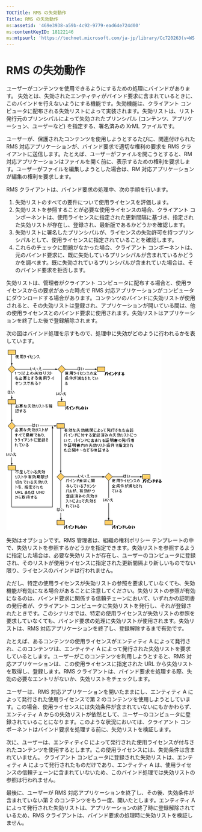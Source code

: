 ```yaml
---
TOCTitle: RMS の失効動作
Title: RMS の失効動作
ms:assetid: '469e3938-a59b-4c92-9779-ead64e724d00'
ms:contentKeyID: 18122146
ms:mtpsurl: 'https://technet.microsoft.com/ja-jp/library/Cc720263(v=WS.10)'
---
```


RMS の失効動作
==============

ユーザーがコンテンツを使用できるようにするための処理にバインドがあります。 失効とは、失効されたエンティティがバインド要求に含まれているときに、このバインドを行えないようにする機能です。失効機能は、クライアント コンピュータに配布される失効リストによって実装されます。失効リストは、リスト発行元のプリンシパルによって失効されたプリンシパル (コンテンツ、アプリケーション、ユーザーなど) を指定する、署名済みの XrML ファイルです。

ユーザーが、保護されたコンテンツを使用しようとするたびに、関連付けられた RMS 対応アプリケーションが、バインド要求で適切な権利の要求を RMS クライアントに送信します。たとえば、ユーザーがファイルを開こうとすると、RM 対応アプリケーションはファイルを開く前に、表示するための権利を要求します。ユーザーがファイルを編集しようとした場合は、RM 対応アプリケーションが編集の権利を要求します。

RMS クライアントは、バインド要求の処理中、次の手順を行います。

1.  失効リストのすべての要件について使用ライセンスを評価します。
2.  失効リストを参照することが必要な使用ライセンスの場合、クライアント コンポーネントは、使用ライセンスに指定された更新間隔に基づき、指定された失効リストが存在し、登録され、最新版であるかどうかを確認します。
3.  失効リストに署名したプリンシパルが、ライセンスの失効許可を持つプリンシパルとして、使用ライセンスに指定されていることを確認します。
4.  これらのチェックに問題がなかった場合、クライアント コンポーネントは、元のバインド要求に、既に失効しているプリンシパルが含まれているかどうかを調べます。既に失効されているプリンシパルが含まれていた場合は、そのバインド要求を拒否します。

失効リストは、管理者がクライアント コンピュータに配布する場合と、使用ライセンスからの要求があった時点で RMS 対応アプリケーションがコンピュータにダウンロードする場合があります。コンテンツのバインドに失効リストが使用されると、その失効リストは登録され、アプリケーションが開いている間は、他の使用ライセンスとのバインド要求に使用されます。失効リストはアプリケーションを終了した後で登録解除されます。

次の図はバインド処理を示すもので、処理中に失効がどのように行われるかを表しています。

![](images/Cc720263.81aa2d70-d261-49ad-b446-96a2eddba1a5(WS.10).gif)

失効はオプションです。RMS 管理者は、組織の権利ポリシー テンプレートの中で、失効リストを参照するかどうかを指定できます。失効リストを参照するように指定した場合は、必要な失効リストが存在し、ユーザーのコンピュータに登録され、そのリストが使用ライセンスに指定された更新間隔より新しいものでない限り、ライセンスのバインドは行われません。

ただし、特定の使用ライセンスが失効リストの参照を要求していなくても、失効機能が有効になる場合があることに注意してください。失効リストの参照が有効になるのは、バインド要求に関係する信頼チェーンにおいて、いずれかの証明書の発行者が、クライアント コンピュータに失効リストを発行し、それが登録されたときです。このシナリオでは、特定の使用ライセンスが失効リストの参照を要求していなくても、バインド要求の処理に失効リストが使用されます。失効リストは、RMS 対応アプリケーションを終了し、登録解除するまで有効です。

たとえば、あるコンテンツの使用ライセンスがエンティティ A によって発行され、このコンテンツは、エンティティ A によって発行された失効リストを要求しているとします。ユーザーがこのコンテンツを利用しようとすると、RMS 対応アプリケーションは、この使用ライセンスに指定された URL から失効リストを取得し、登録します。RMS クライアントは、バインド要求を処理する際、失効の必要なエントリがないか、失効リストをチェックします。

ユーザーは、RMS 対応アプリケーションを開いたままにし、エンティティ A によって発行された使用ライセンスで第 2 のコンテンツを使用しようとしています。この場合、使用ライセンスには失効条件が含まれていないにもかかわらず、エンティティ A からの失効リストが依然として、ユーザーのコンピュータに登録されていることになります。このような状況においては、クライアント コンポーネントはバインド要求を処理する前に、失効リストを検証します。

次に、ユーザーは、エンティティC によって発行された使用ライセンスが付与されたコンテンツを使用するとします。この使用ライセンスには、失効条件は含まれていません。 クライアント コンピュータに登録された失効リストは、エンティティ A によって発行されたものだけであり、エンティティ A は、使用ライセンスの信頼チェーンに含まれていないため、このバインド処理では失効リストの参照は行われません。

最後に、ユーザーが RMS 対応アプリケーションを終了し、その後、失効条件が含まれていない第 2 のコンテンツをもう一度、開いたとします。エンティティ A によって発行された失効リストは、アプリケーションの終了時に登録解除されているため、RMS クライアントは、バインド要求の処理時に失効リストを検証しません。
